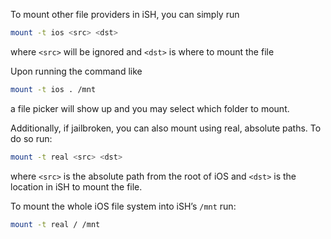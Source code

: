 To mount other file providers in iSH, you can simply run
```bash
mount -t ios <src> <dst>
```
where `<src>` will be ignored and `<dst>` is where to mount the file

Upon running the command like
```bash
mount -t ios . /mnt
```
a file picker will show up and you may select which folder to mount. 

Additionally, if jailbroken, you can also mount using real, absolute paths. To do so run:
```bash
mount -t real <src> <dst>
```
where `<src>` is the absolute path from the root of iOS and `<dst>` is the location in iSH to mount the file. 

To mount the whole iOS file system into iSH’s `/mnt` run:
```bash
mount -t real / /mnt
```